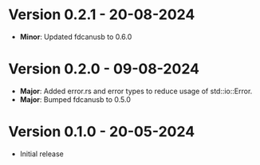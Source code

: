 # Version 0.2.1 - 20-08-2024
- **Minor**: Updated fdcanusb to 0.6.0
# Version 0.2.0 - 09-08-2024
- **Major**: Added error.rs and error types to reduce usage of std::io::Error.
- **Major**: Bumped fdcanusb to 0.5.0
# Version 0.1.0 - 20-05-2024
- Initial release
